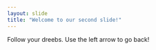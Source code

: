 ```yaml
---
layout: slide
title: "Welcome to our second slide!"
---
```

Follow your dreebs.
Use the left arrow to go back!

